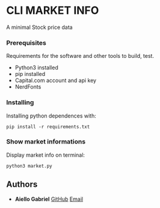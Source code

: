 # CLI MARKET INFO

A minimal Stock price data

### Prerequisites

Requirements for the software and other tools to build, test. 
- Python3 installed
- pip installed
- Capital.com account and api key
- NerdFonts

### Installing

Installing python dependences with:

    pip install -r requirements.txt


### Show market informations

Display market info on terminal:

    python3 market.py



## Authors

  - **Aiello Gabriel** 
    [GitHub](https://github.com/Haifisch92)
    [Email](devgabriel92@gmail.com)

